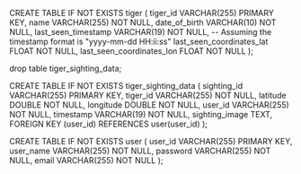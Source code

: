 
CREATE TABLE IF NOT EXISTS tiger (
    tiger_id VARCHAR(255) PRIMARY KEY,
    name VARCHAR(255) NOT NULL,
    date_of_birth VARCHAR(10) NOT NULL,
    last_seen_timestamp VARCHAR(19) NOT NULL, -- Assuming the timestamp format is "yyyy-mm-dd HH:ii:ss"
    last_seen_coordinates_lat FLOAT NOT NULL,
    last_seen_coordinates_lon FLOAT NOT NULL
);

drop table tiger_sighting_data;


CREATE TABLE IF NOT EXISTS tiger_sighting_data (
    sighting_id VARCHAR(255) PRIMARY KEY,
    tiger_id VARCHAR(255) NOT NULL,
    latitude DOUBLE NOT NULL,
    longitude DOUBLE NOT NULL,
    user_id VARCHAR(255) NOT NULL,
    timestamp VARCHAR(19) NOT NULL,
    sighting_image TEXT,
    FOREIGN KEY (user_id) REFERENCES user(user_id)
);

CREATE TABLE IF NOT EXISTS user (
    user_id VARCHAR(255) PRIMARY KEY,
    user_name VARCHAR(255) NOT NULL,
    password VARCHAR(255) NOT NULL,
    email VARCHAR(255) NOT NULL
);






